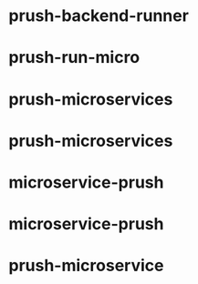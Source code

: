 # prush-backend-runner
# prush-run-micro
# prush-microservices
# prush-microservices
# microservice-prush
# microservice-prush
# prush-microservice
